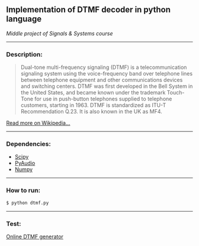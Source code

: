 ## **Implementation of DTMF decoder in python language**
*Middle project of Signals & Systems course*
<hr />


### **Description:**
> Dual-tone multi-frequency signaling (DTMF) is a telecommunication signaling system using the voice-frequency band over telephone lines between telephone equipment and other communications devices and switching centers. DTMF was first developed in the Bell System in the United States, and became known under the trademark Touch-Tone for use in push-button telephones supplied to telephone customers, starting in 1963. DTMF is standardized as ITU-T Recommendation Q.23. It is also known in the UK as MF4.

[Read more on Wikipedia...](https://en.wikipedia.org/wiki/Dual-tone_multi-frequency_signaling)

<hr />

### **Dependencies:**
* [Scipy](https://www.scipy.org/)
* [PyAudio](https://pypi.org/project/PyAudio/)
* [Numpy](https://www.numpy.org/)

<hr />

### **How to run:**
```bash
$ python dtmf.py
```

<hr />

### **Test:**
[Online DTMF generator](http://onlinetonegenerator.com/dtmf.html)